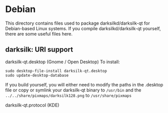 
Debian
====================
This directory contains files used to package darksilkd/darksilk-qt
for Debian-based Linux systems. If you compile darksilkd/darksilk-qt yourself, there are some useful files here.

## darksilk: URI support ##


darksilk-qt.desktop  (Gnome / Open Desktop)
To install:

	sudo desktop-file-install darksilk-qt.desktop
	sudo update-desktop-database

If you build yourself, you will either need to modify the paths in
the .desktop file or copy or symlink your darksilk-qt binary to `/usr/bin`
and the `../../share/pixmaps/darksilk128.png` to `/usr/share/pixmaps`

darksilk-qt.protocol (KDE)

